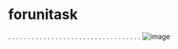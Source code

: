 # forunitask
.
.
.
.
.
.
.
.
.
.
.
.
.
.
.
.
.
.
.
.
.
.
.
.
.
.
.
.
.
.
.
.
.
.
![image](https://user-images.githubusercontent.com/76451910/212423689-bd17b4e2-3350-4b6e-8bf1-bf2b11b32d06.png)
